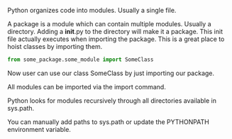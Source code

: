 Python organizes code into modules. Usually a single file.

A package is a module which can contain multiple modules. Usually a directory. Adding a __init__.py to the directory will make it a package. This init file actually executes when importing the package. This is a great place to hoist classes by importing them.

``` python
from some_package.some_module import SomeClass
```

Now user can use our class SomeClass by just importing our package.

All modules can be imported via the import command.

Python looks for modules recursively through all directories available in sys.path.

You can manually add paths to sys.path or update the PYTHONPATH environment variable.

